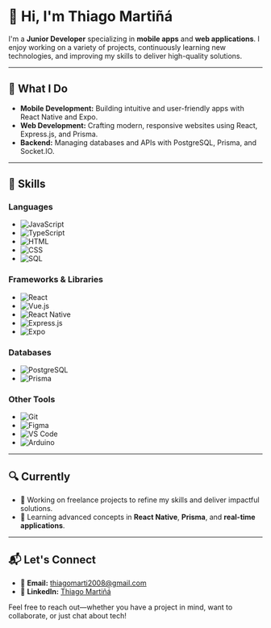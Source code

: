 # 👋 Hi, I'm Thiago Martiñá  

I'm a **Junior Developer** specializing in **mobile apps** and **web applications**. I enjoy working on a variety of projects, continuously learning new technologies, and improving my skills to deliver high-quality solutions.

---

## 🌟 What I Do  
- **Mobile Development:** Building intuitive and user-friendly apps with React Native and Expo.  
- **Web Development:** Crafting modern, responsive websites using React, Express.js, and Prisma.  
- **Backend:** Managing databases and APIs with PostgreSQL, Prisma, and Socket.IO.  

---

## 🚀 Skills  

### Languages  
- ![JavaScript](https://img.shields.io/badge/-JavaScript-F7DF1E?style=flat-square&logo=javascript&logoColor=black)  
- ![TypeScript](https://img.shields.io/badge/-TypeScript-3178C6?style=flat-square&logo=typescript&logoColor=white)  
- ![HTML](https://img.shields.io/badge/-HTML-E34F26?style=flat-square&logo=html5&logoColor=white)  
- ![CSS](https://img.shields.io/badge/-CSS-1572B6?style=flat-square&logo=css3&logoColor=white)  
- ![SQL](https://img.shields.io/badge/-SQL-336791?style=flat-square&logo=postgresql&logoColor=white)  

### Frameworks & Libraries  
- ![React](https://img.shields.io/badge/-React-61DAFB?style=flat-square&logo=react&logoColor=black)  
- ![Vue.js](https://img.shields.io/badge/-Vue.js-4FC08D?style=flat-square&logo=vue.js&logoColor=white)  
- ![React Native](https://img.shields.io/badge/-React_Native-61DAFB?style=flat-square&logo=react&logoColor=black)  
- ![Express.js](https://img.shields.io/badge/-Express.js-000000?style=flat-square&logo=express&logoColor=white)  
- ![Expo](https://img.shields.io/badge/-Expo-000020?style=flat-square&logo=expo&logoColor=white)  

### Databases  
- ![PostgreSQL](https://img.shields.io/badge/-PostgreSQL-336791?style=flat-square&logo=postgresql&logoColor=white)  
- ![Prisma](https://img.shields.io/badge/-Prisma-2D3748?style=flat-square&logo=prisma&logoColor=white)  

### Other Tools  
- ![Git](https://img.shields.io/badge/-Git-F05032?style=flat-square&logo=git&logoColor=white)  
- ![Figma](https://img.shields.io/badge/-Figma-F24E1E?style=flat-square&logo=figma&logoColor=white)  
- ![VS Code](https://img.shields.io/badge/-VS%20Code-007ACC?style=flat-square&logo=visual-studio-code&logoColor=white)  
- ![Arduino](https://img.shields.io/badge/-Arduino-00979D?style=flat-square&logo=arduino&logoColor=white)  

---

## 🔍 Currently  
- 💼 Working on freelance projects to refine my skills and deliver impactful solutions.  
- 🌱 Learning advanced concepts in **React Native**, **Prisma**, and **real-time applications**.  

---

## 📬 Let's Connect  
- 📧 **Email:** [thiagomarti2008@gmail.com](mailto:thiagomarti2008@gmail.com)  
- 💼 **LinkedIn:** [Thiago Martiñá](https://www.linkedin.com/in/thiago-martiñá-369897254)  

Feel free to reach out—whether you have a project in mind, want to collaborate, or just chat about tech!  

